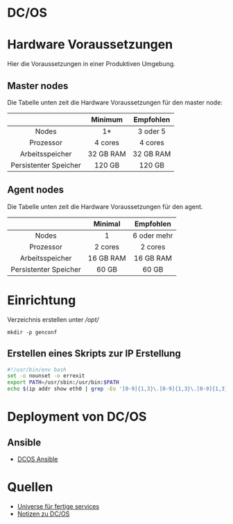 # DC/OS 

# Hardware Voraussetzungen

Hier die Voraussetzungen in einer Produktiven Umgebung. 

## Master nodes

Die Tabelle unten zeit die Hardware Voraussetzungen für den master node:

| |Minimum | Empfohlen |
| :---: | :---: | :---: |
|Nodes 	        | 1* |  3 oder 5 |
|Prozessor 	| 4 cores | 4 cores|
|Arbeitsspeicher | 32 GB RAM | 32 GB RAM| 
|Persistenter Speicher | 120 GB | 120 GB|


## Agent nodes

Die Tabelle unten zeit die Hardware Voraussetzungen für den agent.

|   | Minimal | Empfohlen |
| :---: | :---: | :---: |
|Nodes 	      | 1       | 6 oder mehr|
|Prozessor    | 2 cores |  2 cores    |
|Arbeitsspeicher | 16 GB RAM  | 16 GB RAM |
|Persistenter Speicher| 60 GB |	60 GB  |

# Einrichtung 
Verzeichnis erstellen unter _/opt/_

`mkdir -p genconf`

## Erstellen eines Skripts zur IP Erstellung

```sh
#!/usr/bin/env bash
set -o nounset -o errexit
export PATH=/usr/sbin:/usr/bin:$PATH
echo $(ip addr show eth0 | grep -Eo '[0-9]{1,3}\.[0-9]{1,3}\.[0-9]{1,3}\.[0-9]{1,3}' | head -1)
```

# Deployment von DC/OS

## Ansible

* [DCOS Ansible](https://github.com/dcos/dcos-ansible)


# Quellen 

* [Universe für fertige services](https://universe.dcos.io/#/packages)
* [Notizen zu DC/OS ](https://mesosphere.github.io/field-notes/)
